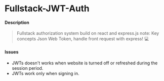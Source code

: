 # Fullstack-JWT-Auth

#### Description

> Fullstack authorization system build on react and express.js
> note: Key concepts Json Web Token, handle front request with express! 💻

#### Issues

-  JWTs doesn't works when website is turned off or refreshed during the
   session period.
-  JWTs work only when signing in.
